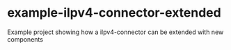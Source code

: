 # example-ilpv4-connector-extended
Example project showing how a ilpv4-connector can be extended with new components
